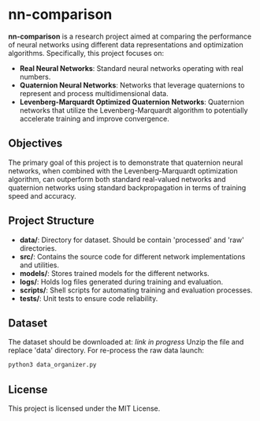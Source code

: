 # nn-comparison

**nn-comparison** is a research project aimed at comparing the performance of neural networks using different data representations and optimization algorithms. Specifically, this project focuses on:

- **Real Neural Networks**: Standard neural networks operating with real numbers.
- **Quaternion Neural Networks**: Networks that leverage quaternions to represent and process multidimensional data.
- **Levenberg-Marquardt Optimized Quaternion Networks**: Quaternion networks that utilize the Levenberg-Marquardt algorithm to potentially accelerate training and improve convergence.

## Objectives

The primary goal of this project is to demonstrate that quaternion neural networks, when combined with the Levenberg-Marquardt optimization algorithm, can outperform both standard real-valued networks and quaternion networks using standard backpropagation in terms of training speed and accuracy.

## Project Structure

- **data/**: Directory for dataset. Should be contain 'processed' and 'raw' directories.
- **src/**: Contains the source code for different network implementations and utilities.
- **models/**: Stores trained models for the different networks.
- **logs/**: Holds log files generated during training and evaluation.
- **scripts/**: Shell scripts for automating training and evaluation processes.
- **tests/**: Unit tests to ensure code reliability.

## Dataset

The dataset should be downloaded at: *link in progress*
Unzip the file and replace 'data' directory.
For re-process the raw data launch:
```bash
python3 data_organizer.py
```

## License

This project is licensed under the MIT License.
